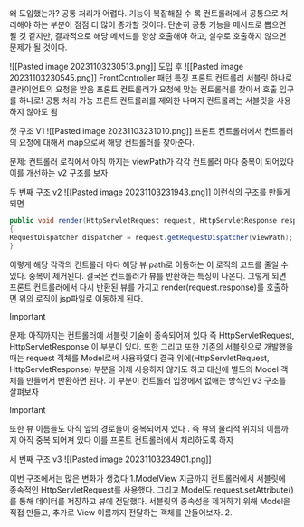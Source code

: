 왜 도입했는가?
공통 처리가 어렵다.
기능이 복잡해질 수 록 컨트롤러에서 공통으로 처리해야 하는 부분이 점점 더 많이 증가할 것이다. 단순히 공통 기능을 메서드로 뽑으면 될 것 같지만, 결과적으로 해당 메서드를 항상 호출해야 하고, 실수로 호출하지 않으면 문제가 될 것이다.

![[Pasted image 20231103230513.png]]
도입 후
![[Pasted image 20231103230545.png]]
FrontController 패턴 특징
프론트 컨트롤러 서블릿 하나로 클라이언트의 요청을 받음 
프론트 컨트롤러가 요청에 맞는 컨트롤러를 찾아서 호출 
입구를 하나로! 
공통 처리 가능
프론트 컨트롤러를 제외한 나머지 컨트롤러는 서블릿을 사용하지 않아도 됨


첫 구조 V1
![[Pasted image 20231103231010.png]]
프론트 컨트롤러에서 컨트롤러의 요청에 대해서 map으로써 해당 컨트롤러를 찾아준다.

문제: 컨트롤러 로직에서 아직 까지는 viewPath가 각각 컨트롤러 마다 중복이 되어있다 이를 개선하는 v2 구조를 보자

두 번째 구조  v2
![[Pasted image 20231103231943.png]]
이런식의 구조를 만들게 되면 

```java
public void render(HttpServletRequest request, HttpServletResponse response) throws ServletException, IOException 
{ 
RequestDispatcher dispatcher = request.getRequestDispatcher(viewPath); dispatcher.forward(request, response);
}
```

이렇게 해당 각각의 컨트롤러 마다 해당 뷰 path로 이동하는 이 로직의 코드를 줄일 수 있다. 중복이 제거된다. 결국은 컨트롤러가 뷰를 반환하는 특징이 나온다. 그렇게 되면 프론트 컨트롤러에서 다시 반환된 뷰를 가지고 render(request.response)를 호출하면 위의 로직이 jsp파일로 이동하게 된다.
>[!important]
문제: 아직까지는 컨트롤러에 서블릿 기술이 종속되어져 있다 즉
HttpServletRequest, HttpServletResponse 이 부분이 있다. 
또한 그리고 또한 기존의 서블릿으로 개발했을 때는 request 객체를 Model로써 사용하였다 결국 위에(HttpServletRequest, HttpServletResponse) 부분을 이제 사용하지 않기도 하고 대신에 별도의 Model 객체를 만들어서 반환하면 된다.  이 부분이 컨트롤러 입장에서 없애는 방식인 v3 구조를 살펴보자 

>[!important]
>또한 뷰 이름들도 아직 앞의 경로들이 중복되어져 있다 . 즉 뷰의 물리적 위치의 이름까지 아직 중복 되어져 있다 이를 프론트 컨트롤러에서 처리하도록 하자 

세 번째 구조 v3
![[Pasted image 20231103234901.png]]


이번 구조에서는 많은 변화가 생겼다 
1.ModelView 
지금까지 컨트롤러에서 서블릿에 종속적인 HttpServletRequest를 사용했다. 그리고 Model도 request.setAttribute() 를 통해 데이터를 저장하고 뷰에 전달했다. 서블릿의 종속성을 제거하기 위해 Model을 직접 만들고, 추가로 View 이름까지 전달하는 객체를 만들어보자.
2.